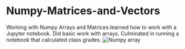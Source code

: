 # Numpy-Matrices-and-Vectors
Working with Numpy Arrays and Matrices.learned how to work with a Jupyter notebook. Did basic work with arrays. Culminated in running a notebook that calculated class grades.
![Numpy array](https://github.com/Mikedweb/Numpy-Matrices-and-Vectors/assets/42615032/2aa878f5-45b3-45b2-83c9-71547b848a7d)
